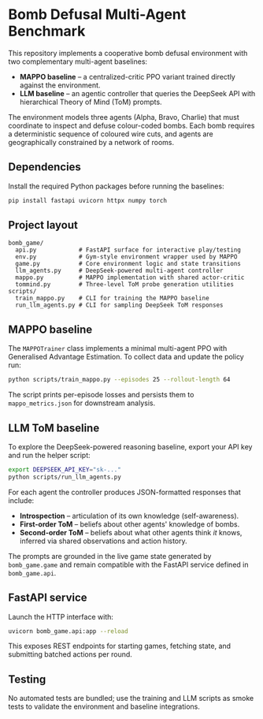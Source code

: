 # Bomb Defusal Multi-Agent Benchmark

This repository implements a cooperative bomb defusal environment with two complementary multi-agent baselines:

- **MAPPO baseline** – a centralized-critic PPO variant trained directly against the environment.
- **LLM baseline** – an agentic controller that queries the DeepSeek API with hierarchical Theory of Mind (ToM) prompts.

The environment models three agents (Alpha, Bravo, Charlie) that must coordinate to inspect and defuse colour-coded bombs. Each bomb requires a deterministic sequence of coloured wire cuts, and agents are geographically constrained by a network of rooms.

## Dependencies

Install the required Python packages before running the baselines:

```bash
pip install fastapi uvicorn httpx numpy torch
```

## Project layout

```
bomb_game/
  api.py            # FastAPI surface for interactive play/testing
  env.py            # Gym-style environment wrapper used by MAPPO
  game.py           # Core environment logic and state transitions
  llm_agents.py     # DeepSeek-powered multi-agent controller
  mappo.py          # MAPPO implementation with shared actor-critic
  tommind.py        # Three-level ToM probe generation utilities
scripts/
  train_mappo.py    # CLI for training the MAPPO baseline
  run_llm_agents.py # CLI for sampling DeepSeek ToM responses
```

## MAPPO baseline

The `MAPPOTrainer` class implements a minimal multi-agent PPO with Generalised Advantage Estimation. To collect data and update the policy run:

```bash
python scripts/train_mappo.py --episodes 25 --rollout-length 64
```

The script prints per-episode losses and persists them to `mappo_metrics.json` for downstream analysis.

## LLM ToM baseline

To explore the DeepSeek-powered reasoning baseline, export your API key and run the helper script:

```bash
export DEEPSEEK_API_KEY="sk-..."
python scripts/run_llm_agents.py
```

For each agent the controller produces JSON-formatted responses that include:

- **Introspection** – articulation of its own knowledge (self-awareness).
- **First-order ToM** – beliefs about other agents' knowledge of bombs.
- **Second-order ToM** – beliefs about what other agents think _it_ knows, inferred via shared observations and action history.

The prompts are grounded in the live game state generated by `bomb_game.game` and remain compatible with the FastAPI service defined in `bomb_game.api`.

## FastAPI service

Launch the HTTP interface with:

```bash
uvicorn bomb_game.api:app --reload
```

This exposes REST endpoints for starting games, fetching state, and submitting batched actions per round.

## Testing

No automated tests are bundled; use the training and LLM scripts as smoke tests to validate the environment and baseline integrations.
